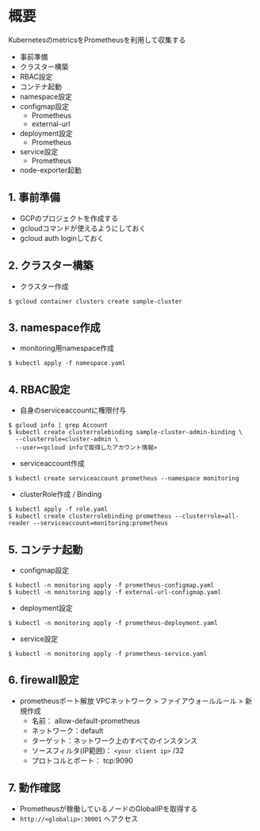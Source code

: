 # 概要
KubernetesのmetricsをPrometheusを利用して収集する

* 事前準備
* クラスター構築
* RBAC設定
* コンテナ起動
* namespace設定
* configmap設定
  * Prometheus
  * external-url
* deployment設定
  * Prometheus
* service設定
  * Prometheus
* node-exporter起動


## 1. 事前準備
* GCPのプロジェクトを作成する
* gcloudコマンドが使えるようにしておく
* gcloud auth loginしておく

## 2. クラスター構築
* クラスター作成
```
$ gcloud container clusters create sample-cluster
```

## 3. namespace作成
* monitoring用namespace作成
```
$ kubectl apply -f namespace.yaml
```

## 4. RBAC設定
* 自身のserviceaccountに権限付与
```
$ gcloud info | grep Account
$ kubectl create clusterrolebinding sample-cluster-admin-binding \
  --clusterrole=cluster-admin \
  --user=<gcloud infoで取得したアカウント情報>
```

* serviceaccount作成
```
$ kubectl create serviceaccount prometheus --namespace monitoring
```

* clusterRole作成 / Binding
```
$ kubectl apply -f role.yaml
$ kubectl create clusterrolebinding prometheus --clusterrole=all-reader --serviceaccount=monitoring:prometheus
```

## 5. コンテナ起動
* configmap設定
```
$ kubectl -n monitoring apply -f prometheus-configmap.yaml
$ kubectl -n monitoring apply -f external-url-configmap.yaml
```

* deployment設定
```
$ kubectl -n monitoring apply -f prometheus-deployment.yaml
```

* service設定
```
$ kubectl -n monitoring apply -f prometheus-service.yaml
```

## 6. firewall設定
* prometheusポート解放
VPCネットワーク > ファイアウォールルール > 新規作成
  * 名前： allow-default-prometheus
  * ネットワーク：default
  * ターゲット：ネットワーク上のすべてのインスタンス
  * ソースフィルタ(IP範囲)： `<your client ip>` /32
  * プロトコルとポート： tcp:9090

## 7. 動作確認
* Prometheusが稼働しているノードのGlobalIPを取得する
* `http://<globalip>:30001` へアクセス